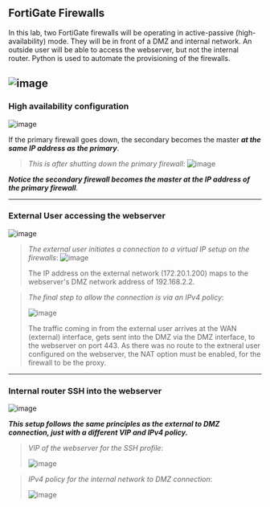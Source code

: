 ## FortiGate Firewalls

In this lab, two FortiGate firewalls will be operating in active-passive (high-availability) mode. They will be in front of a DMZ and internal network. An outside user will be able to access the webserver, but not the internal router. Python is used to automate the provisioning of the firewalls.

![image](https://user-images.githubusercontent.com/81763406/199127293-3d343ce7-f577-4bc0-b24f-686d591ceba6.png)
---
### High availability configuration
![image](https://user-images.githubusercontent.com/81763406/200664677-a1afd4c9-001b-46fb-bd1b-48d19689a1a4.png)

If the primary firewall goes down, the secondary becomes the master ***at the same IP address as the primary***.

>*This is after shutting down the primary firewall*:
![image](https://user-images.githubusercontent.com/81763406/200664894-926d7e34-f462-4efd-b0ac-2eac20f92460.png)

***Notice the secondary firewall becomes the master at the IP address of the primary firewall***.

---
### External User accessing the webserver
![image](https://user-images.githubusercontent.com/81763406/200662257-6858656d-387a-4fa5-9286-d2f6e171ecc2.png)

>*The external user initiates a connection to a virtual IP setup on the firewalls*:
![image](https://user-images.githubusercontent.com/81763406/200665562-4fea442c-4971-4006-9217-b481f82347a6.png)
>
>The IP address on the external network (172.20.1.200) maps to the webserver's DMZ network address of 192.168.2.2. 

>*The final step to allow the connection is via an IPv4 policy*:
>
>![image](https://user-images.githubusercontent.com/81763406/200666129-2c6d96e8-c707-4041-8b63-888ff3eb7b03.png)
>
>The traffic coming in from the external user arrives at the WAN (external) interface, gets sent into the DMZ via the DMZ interface, to the webserver on port 443. As there was no route to the extneral user configured on the webserver, the NAT option must be enabled, for the firewall to be the proxy.

---
### Internal router SSH into the webserver
![image](https://user-images.githubusercontent.com/81763406/200663089-80f143ff-72b2-4a98-b98d-da422a27a612.png)

***This setup follows the same principles as the external to DMZ connection, just with a different VIP and IPv4 policy.***

>*VIP of the webserver for the SSH profile*:
>
>![image](https://user-images.githubusercontent.com/81763406/200668063-134f7932-794a-49c4-b4dd-a1b44052b68e.png)

>*IPv4 policy for the internal network to DMZ connection*:
>
>![image](https://user-images.githubusercontent.com/81763406/200668509-954ccb21-1a52-40a3-878b-85fbf0138caf.png)


